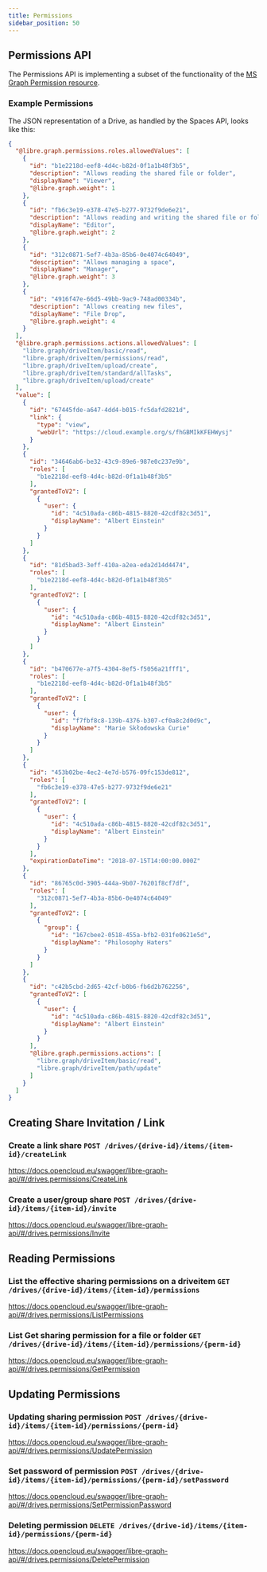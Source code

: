 ```yaml
---
title: Permissions
sidebar_position: 50
---
```


## Permissions API

The Permissions API is implementing a subset of the functionality of the
[MS Graph Permission resource](https://learn.microsoft.com/en-us/graph/api/resources/permission?view=graph-rest-1.0).

### Example Permissions

The JSON representation of a Drive, as handled by the Spaces API, looks like this:
````json
{
  "@libre.graph.permissions.roles.allowedValues": [
    {
      "id": "b1e2218d-eef8-4d4c-b82d-0f1a1b48f3b5",
      "description": "Allows reading the shared file or folder",
      "displayName": "Viewer",
      "@libre.graph.weight": 1
    },
    {
      "id": "fb6c3e19-e378-47e5-b277-9732f9de6e21",
      "description": "Allows reading and writing the shared file or folder",
      "displayName": "Editor",
      "@libre.graph.weight": 2
    },
    {
      "id": "312c0871-5ef7-4b3a-85b6-0e4074c64049",
      "description": "Allows managing a space",
      "displayName": "Manager",
      "@libre.graph.weight": 3
    },
    {
      "id": "4916f47e-66d5-49bb-9ac9-748ad00334b",
      "description": "Allows creating new files",
      "displayName": "File Drop",
      "@libre.graph.weight": 4
    }
  ],
  "@libre.graph.permissions.actions.allowedValues": [
    "libre.graph/driveItem/basic/read",
    "libre.graph/driveItem/permissions/read",
    "libre.graph/driveItem/upload/create",
    "libre.graph/driveItem/standard/allTasks",
    "libre.graph/driveItem/upload/create"
  ],
  "value": [
    {
      "id": "67445fde-a647-4dd4-b015-fc5dafd2821d",
      "link": {
        "type": "view",
        "webUrl": "https://cloud.example.org/s/fhGBMIkKFEHWysj"
      }
    },
    {
      "id": "34646ab6-be32-43c9-89e6-987e0c237e9b",
      "roles": [
        "b1e2218d-eef8-4d4c-b82d-0f1a1b48f3b5"
      ],
      "grantedToV2": [
        {
          "user": {
            "id": "4c510ada-c86b-4815-8820-42cdf82c3d51",
            "displayName": "Albert Einstein"
          }
        }
      ]
    },
    {
      "id": "81d5bad3-3eff-410a-a2ea-eda2d14d4474",
      "roles": [
        "b1e2218d-eef8-4d4c-b82d-0f1a1b48f3b5"
      ],
      "grantedToV2": [
        {
          "user": {
            "id": "4c510ada-c86b-4815-8820-42cdf82c3d51",
            "displayName": "Albert Einstein"
          }
        }
      ]
    },
    {
      "id": "b470677e-a7f5-4304-8ef5-f5056a21fff1",
      "roles": [
        "b1e2218d-eef8-4d4c-b82d-0f1a1b48f3b5"
      ],
      "grantedToV2": [
        {
          "user": {
            "id": "f7fbf8c8-139b-4376-b307-cf0a8c2d0d9c",
            "displayName": "Marie Skłodowska Curie"
          }
        }
      ]
    },
    {
      "id": "453b02be-4ec2-4e7d-b576-09fc153de812",
      "roles": [
        "fb6c3e19-e378-47e5-b277-9732f9de6e21"
      ],
      "grantedToV2": [
        {
          "user": {
            "id": "4c510ada-c86b-4815-8820-42cdf82c3d51",
            "displayName": "Albert Einstein"
          }
        }
      ],
      "expirationDateTime": "2018-07-15T14:00:00.000Z"
    },
    {
      "id": "86765c0d-3905-444a-9b07-76201f8cf7df",
      "roles": [
        "312c0871-5ef7-4b3a-85b6-0e4074c64049"
      ],
      "grantedToV2": [
        {
          "group": {
            "id": "167cbee2-0518-455a-bfb2-031fe0621e5d",
            "displayName": "Philosophy Haters"
          }
        }
      ]
    },
    {
      "id": "c42b5cbd-2d65-42cf-b0b6-fb6d2b762256",
      "grantedToV2": [
        {
          "user": {
            "id": "4c510ada-c86b-4815-8820-42cdf82c3d51",
            "displayName": "Albert Einstein"
          }
        }
      ],
      "@libre.graph.permissions.actions": [
        "libre.graph/driveItem/basic/read",
        "libre.graph/driveItem/path/update"
      ]
    }
  ]
}
````

## Creating Share Invitation / Link

### Create a link share `POST /drives/{drive-id}/items/{item-id}/createLink`

https://docs.opencloud.eu/swagger/libre-graph-api/#/drives.permissions/CreateLink

### Create a user/group share `POST /drives/{drive-id}/items/{item-id}/invite`

https://docs.opencloud.eu/swagger/libre-graph-api/#/drives.permissions/Invite

## Reading Permissions

### List the effective sharing permissions on a driveitem `GET /drives/{drive-id}/items/{item-id}/permissions`

https://docs.opencloud.eu/swagger/libre-graph-api/#/drives.permissions/ListPermissions

### List Get sharing permission for a file or folder `GET /drives/{drive-id}/items/{item-id}/permissions/{perm-id}`

https://docs.opencloud.eu/swagger/libre-graph-api/#/drives.permissions/GetPermission

## Updating Permissions

### Updating sharing permission `POST /drives/{drive-id}/items/{item-id}/permissions/{perm-id}`

https://docs.opencloud.eu/swagger/libre-graph-api/#/drives.permissions/UpdatePermission

### Set password of permission `POST /drives/{drive-id}/items/{item-id}/permissions/{perm-id}/setPassword`

https://docs.opencloud.eu/swagger/libre-graph-api/#/drives.permissions/SetPermissionPassword

### Deleting permission `DELETE /drives/{drive-id}/items/{item-id}/permissions/{perm-id}`

https://docs.opencloud.eu/swagger/libre-graph-api/#/drives.permissions/DeletePermission